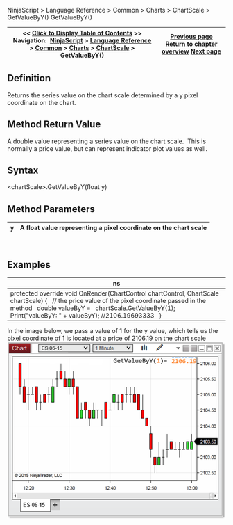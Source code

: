 ﻿
NinjaScript \> Language Reference \> Common \> Charts \> ChartScale \> GetValueByY()
GetValueByY()

| \<\< [Click to Display Table of Contents](getvaluebyy.md) \>\> **Navigation:**     [NinjaScript](ninjascript-1.md) \> [Language Reference](language_reference_wip-1.md) \> [Common](common-1.md) \> [Charts](chart-1.md) \> [ChartScale](chartscale-1.md) \> GetValueByY() | [Previous page](getpixelsfordistance-1.md) [Return to chapter overview](chartscale-1.md) [Next page](getvaluebyywpf-1.md) |
| --- | --- |

## Definition
Returns the series value on the chart scale determined by a y pixel coordinate on the chart.
 
## Method Return Value
A double value representing a series value on the chart scale.  This is normally a price value, but can represent indicator plot values as well.
## 
## Syntax
\<chartScale\>.GetValueByY(float y)
## 
## Method Parameters
| y | A float value representing a pixel coordinate on the chart scale |
| --- | --- |

 
## 
## Examples
| ns |
| --- |
| protected override void OnRender(ChartControl chartControl, ChartScale chartScale) {    // the price value of the pixel coordinate passed in the method    double valueByY \=   chartScale.GetValueByY(1);      Print("valueByY: " \+ valueByY); //2106\.19693333    } |

In the image below, we pass a value of 1 for the y value, which tells us the pixel coordinate of 1 is located at a price of 2106\.19 on the chart scale
 
![getvaluebyY](getvaluebyy.png)
